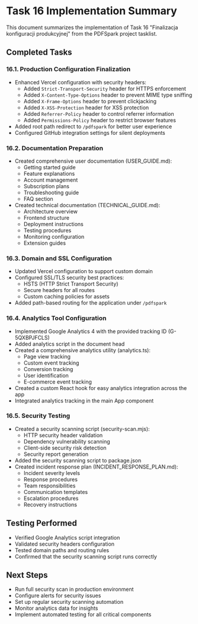 # Task 16 Implementation Summary

This document summarizes the implementation of Task 16 "Finalizacja konfiguracji produkcyjnej" from the PDFSpark project tasklist.

## Completed Tasks

### 16.1. Production Configuration Finalization
- Enhanced Vercel configuration with security headers:
  - Added `Strict-Transport-Security` header for HTTPS enforcement
  - Added `X-Content-Type-Options` header to prevent MIME type sniffing
  - Added `X-Frame-Options` header to prevent clickjacking
  - Added `X-XSS-Protection` header for XSS protection
  - Added `Referrer-Policy` header to control referrer information
  - Added `Permissions-Policy` header to restrict browser features
- Added root path redirect to `/pdfspark` for better user experience
- Configured GitHub integration settings for silent deployments

### 16.2. Documentation Preparation
- Created comprehensive user documentation (USER_GUIDE.md):
  - Getting started guide
  - Feature explanations
  - Account management
  - Subscription plans
  - Troubleshooting guide
  - FAQ section
- Created technical documentation (TECHNICAL_GUIDE.md):
  - Architecture overview
  - Frontend structure
  - Deployment instructions
  - Testing procedures
  - Monitoring configuration
  - Extension guides

### 16.3. Domain and SSL Configuration
- Updated Vercel configuration to support custom domain
- Configured SSL/TLS security best practices:
  - HSTS (HTTP Strict Transport Security)
  - Secure headers for all routes
  - Custom caching policies for assets
- Added path-based routing for the application under `/pdfspark`

### 16.4. Analytics Tool Configuration
- Implemented Google Analytics 4 with the provided tracking ID (G-5QXBPJFCLS)
- Added analytics script in the document head
- Created a comprehensive analytics utility (analytics.ts):
  - Page view tracking
  - Custom event tracking
  - Conversion tracking
  - User identification
  - E-commerce event tracking
- Created a custom React hook for easy analytics integration across the app
- Integrated analytics tracking in the main App component

### 16.5. Security Testing
- Created a security scanning script (security-scan.mjs):
  - HTTP security header validation
  - Dependency vulnerability scanning
  - Client-side security risk detection
  - Security report generation
- Added the security scanning script to package.json
- Created incident response plan (INCIDENT_RESPONSE_PLAN.md):
  - Incident severity levels
  - Response procedures
  - Team responsibilities
  - Communication templates
  - Escalation procedures
  - Recovery instructions

## Testing Performed
- Verified Google Analytics script integration
- Validated security headers configuration
- Tested domain paths and routing rules
- Confirmed that the security scanning script runs correctly

## Next Steps
- Run full security scan in production environment
- Configure alerts for security issues
- Set up regular security scanning automation
- Monitor analytics data for insights
- Implement automated testing for all critical components